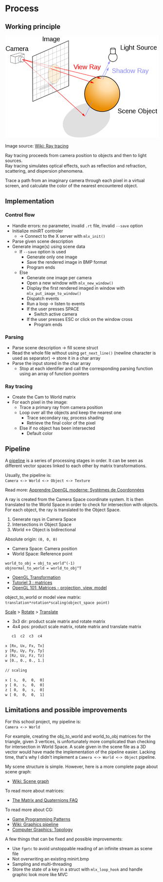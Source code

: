 # Process

## Working principle

<p align="center">
  <img src="assets/800px-Ray_trace_diagram.svg.png" alt="wiki" />
</p>

Image source: [Wiki: Ray tracing](https://en.wikipedia.org/wiki/Ray_tracing_(graphics))

Ray tracing proceeds from camera position to objects and then to light sources.  
Ray tracing simulates optical effects, such as reflection and refraction, scattering, and dispersion phenomena.

Trace a path from an imaginary camera through each pixel in a virtual screen, and calculate the color of the nearest encountered object.

## Implementation

### Control flow

- Handle errors: no parameter, invalid `.rt` file, invalid `--save` option
- Initialize miniRT controler
  - -> Connect to the X server with `mlx_init()`
- Parse given scene description
- Generate image(s) using scene data
  - If `--save` option is used
    - Generate only one image
    - Save the rendered image in BMP format
    - Program ends
  - Else
    - Generate one image per camera
    - Open a new window with `mlx_new_window()`
    - Display the first rendered imaged in window with `mlx_put_image_to_window()`
    - Dispatch events
    - Run a loop -> listen to events
    - If the user presses SPACE
      - Switch active camera
    - If the user presses ESC or click on the window cross
      - Program ends

### Parsing

- Parse scene description -> fill scene struct
- Read the whole file without using `get_next_line()` (newline character is used as separator) -> store it in a char array
- Parse the input stored in the char array
  - Stop at each identifier and call the corresponding parsing function using an array of function pointers

### Ray tracing

- Create the Cam to World matrix
- For each pixel in the image:
  - Trace a primary ray from camera position
  - Loop over all the objects and keep the nearest one
    - Trace secondary ray, process shading
    - Retrieve the final color of the pixel
  - Else if no object has been intersected
    - Default color

## Pipeline

A [pipeline](https://en.wikipedia.org/wiki/Graphics_pipeline) is a series of processing stages in order. It can be seen as different vector spaces linked to each other by matrix transformations.

Usually, the pipeline is:  
`Camera <-> World <-> Object <-> Texture`

Read more: [Apprendre OpenGL moderne: Systèmes de Coordonnées](https://opengl.developpez.com/tutoriels/apprendre-opengl/?page=systemes-de-coordonnees)

A ray is created from the Camera Space coordinate system. It is then translated to the World Space in order to check for intersection with objects. For each object, the ray is translated to the Object Space.

1. Generate rays in Camera Space
2. Intersections in Object Space
3. World <-> Object is bidirectional

Absolute origin: `(0, 0, 0)`
- Camera Space: Camera position
- World Space: Reference point

```
world_to_obj = obj_to_world^(-1)
objnormal_to_world = world_to_obj^T
```

- [OpenGL Transformation](http://www.songho.ca/opengl/gl_transform.html)
- [Tutoriel 3 : matrices](http://www.opengl-tutorial.org/beginners-tutorials/tutorial-3-matrices/)
- [OpenGL 101: Matrices - projection, view, model](https://solarianprogrammer.com/2013/05/22/opengl-101-matrices-projection-view-model/)

object_to_world or model view matrix:  
`translation*rotation*scaling(object_space point)`

[Scale](https://www.khronos.org/registry/OpenGL-Refpages/gl2.1/xhtml/glScale.xml) > [Rotate](https://www.khronos.org/registry/OpenGL-Refpages/gl2.1/xhtml/glRotate.xml) > [Translate](https://www.khronos.org/registry/OpenGL-Refpages/gl2.1/xhtml/glTranslate.xml)

- 3x3 dir: product scale matrix and rotate matrix
- 4x4 pos: product scale matrix, rotate matrix and translate matrix

```
   c1  c2  c3  c4

x [Rx, Ux, Fx, Tx]
y [Ry, Uy, Fy, Ty]
z [Rz, Uz, Fz, Tz]
w [0., 0., 0., 1.]

// scaling

x [ s,  0,  0,  0]
y [ 0,  s,  0,  0]
z [ 0,  0,  s,  0]
w [ 0,  0,  0,  1]
```

## Limitations and possible improvements

For this school project, my pipeline is:  
`Camera <-> World`

For example, creating the obj_to_world and world_to_obj matrices for the triangle, given 3 vertices, is unfortunately more complicated than checking for intersection in World Space. A scale given in the scene file as a 3D vector would have made the implementation of the pipeline easier. Lacking time, that's why I didn't implement a `Camera <-> World <-> Object` pipeline.

My scene structure is simple. However, here is a more complete page about scene graph:  
- [Wiki: Scene graph](https://en.wikipedia.org/wiki/Scene_graph)

To read more about matrices:  
- [The Matrix and Quaternions FAQ](http://www.opengl-tutorial.org/assets/faq_quaternions/index.html)

To read more about CG:  
- [Game Programming Patterns](http://gameprogrammingpatterns.com/contents.html)
- [Wiki: Graphics pipeline](https://en.wikipedia.org/wiki/Graphics_pipeline)
- [Computer Graphics: Topology](https://www.as.uky.edu/blogs/tlha222/computer-graphics-topology)

A few things that can be fixed and possible improvements:
- Use `fgetc` to avoid unstoppable reading of an infinite stream as scene file
- Not overwriting an existing minirt.bmp
- Sampling and multi-threading
- Store the state of a key in a struct with `mlx_loop_hook` and handle graphic look more like MVC
